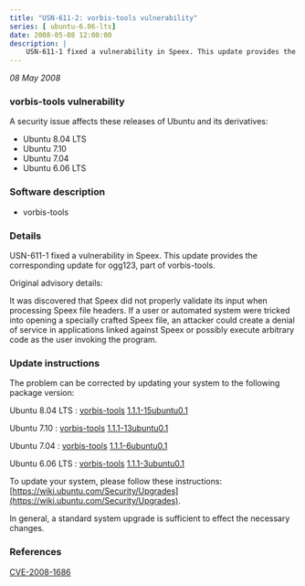 ```yaml
---
title: "USN-611-2: vorbis-tools vulnerability"
series: [ ubuntu-6.06-lts]
date: 2008-05-08 12:00:00
description: |
    USN-611-1 fixed a vulnerability in Speex. This update provides the corresponding update for ogg123, part of vorbis-tools.
--- 
```

 
 

*08 May 2008*

### vorbis-tools vulnerability

A security issue affects these releases of Ubuntu and its derivatives:

* Ubuntu 8.04 LTS
* Ubuntu 7.10
* Ubuntu 7.04
* Ubuntu 6.06 LTS

### Software description

* vorbis-tools 

### Details

USN-611-1 fixed a vulnerability in Speex. This update provides the corresponding update for ogg123, part of vorbis-tools.

Original advisory details:

 It was discovered that Speex did not properly validate its input when processing Speex file headers. If a user or automated system were tricked into opening a specially crafted Speex file, an attacker could create a denial of service in applications linked against Speex or possibly execute arbitrary code as the user invoking the program. 

### Update instructions

The problem can be corrected by updating your system to the following package version:

Ubuntu 8.04 LTS
 : [vorbis-tools](https://launchpad.net/ubuntu/+source/vorbis-tools) <span> [1.1.1-15ubuntu0.1](https://launchpad.net/ubuntu/+source/vorbis-tools/1.1.1-15ubuntu0.1) </span> 

Ubuntu 7.10
 : [vorbis-tools](https://launchpad.net/ubuntu/+source/vorbis-tools) <span> [1.1.1-13ubuntu0.1](https://launchpad.net/ubuntu/+source/vorbis-tools/1.1.1-13ubuntu0.1) </span> 

Ubuntu 7.04
 : [vorbis-tools](https://launchpad.net/ubuntu/+source/vorbis-tools) <span> [1.1.1-6ubuntu0.1](https://launchpad.net/ubuntu/+source/vorbis-tools/1.1.1-6ubuntu0.1) </span> 

Ubuntu 6.06 LTS
 : [vorbis-tools](https://launchpad.net/ubuntu/+source/vorbis-tools) <span> [1.1.1-3ubuntu0.1](https://launchpad.net/ubuntu/+source/vorbis-tools/1.1.1-3ubuntu0.1) </span> 

To update your system, please follow these instructions: [https://wiki.ubuntu.com/Security/Upgrades](https://wiki.ubuntu.com/Security/Upgrades).

In general, a standard system upgrade is sufficient to effect the necessary changes. 

### References

 
 [CVE-2008-1686](http://people.ubuntu.com/~ubuntu-security/cve/CVE-2008-1686)
 

